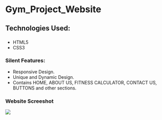 # Gym_Project_Website
## Technologies Used:
### 
- HTML5
- CSS3
### Silent Features:
- Responsive Design.
- Unique and Dynamic Design.
- Contains HOME, ABOUT US, FITNESS CALCULATOR, CONTACT US, BUTTONS and other sections.

### Website Screeshot
<img src="C:\Users\Tariq\Pictures\Screenshots">
